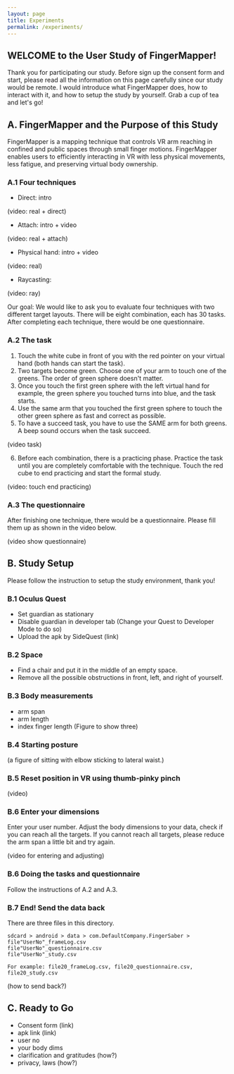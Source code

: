 ```yaml
---
layout: page
title: Experiments
permalink: /experiments/
---
```


## WELCOME to the User Study of FingerMapper!
Thank you for participating our study. Before sign up the consent form and start, please read all the information on this page carefully since our study would be remote. I would introduce what FingerMapper does, how to interact with it, and how to setup the study by yourself. Grab a cup of tea and let's go!

## A. FingerMapper and the Purpose of this Study
FingerMapper is a mapping technique that controls VR arm reaching in confined and public spaces through small finger motions. FingerMapper enables users to efficiently interacting in VR with less physical movements, less fatigue, and preserving virtual body ownership.

### A.1 Four techniques
- Direct: intro

(video: real + direct)

- Attach: intro + video

(video: real + attach)

- Physical hand: intro + video

(video: real)

- Raycasting: 

(video: ray)

Our goal: We would like to ask you to evaluate four techniques with two different target layouts. There will be eight combination, each has 30 tasks. After completing each technique, there would be one questionnaire.

### A.2 The task
1. Touch the white cube in front of you with the red pointer on your virtual hand (both hands can start the task).
2. Two targets become green. Choose one of your arm to touch one of the greens. The order of green sphere doesn't matter. 
3. Once you touch the first green sphere with the left virtual hand for example, the green sphere you touched turns into blue, and the task starts. 
4. Use the same arm that you touched the first green sphere to touch the other green sphere as fast and correct as possible.
5. To have a succeed task, you have to use the SAME arm for both greens. A beep sound occurs when the task succeed.

(video task)

6. Before each combination, there is a practicing phase. Practice the task until you are completely comfortable with the technique. Touch the red cube to end practicing and start the formal study.

(video: touch end practicing)


### A.3 The questionnaire
After finishing one technique, there would be a questionnaire. Please fill them up as shown in the video below.

(video show questionnaire)

## B. Study Setup
Please follow the instruction to setup the study environment, thank you!

### B.1 Oculus Quest
- Set guardian as stationary
- Disable guardian in developer tab (Change your Quest to Developer Mode to do so)
- Upload the apk by SideQuest (link)

### B.2 Space
- Find a chair and put it in the middle of an empty space.
- Remove all the possible obstructions in front, left, and right of yourself.

### B.3 Body measurements
- arm span
- arm length
- index finger length
(Figure to show three)

### B.4 Starting posture
(a figure of sitting with elbow sticking to lateral waist.)

### B.5 Reset position in VR using thumb-pinky pinch
(video)

### B.6 Enter your dimensions
Enter your user number. Adjust the body dimensions to your data, check if you can reach all the targets. If you cannot reach all targets, please reduce the arm span a little bit and try again.

(video for entering and adjusting)

### B.6 Doing the tasks and questionnaire
Follow the instructions of A.2 and A.3.

### B.7 End! Send the data back
There are three files in this directory.
```
sdcard > android > data > com.DefaultCompany.FingerSaber >
file"UserNo"_frameLog.csv
file"UserNo"_questionnaire.csv
file"UserNo"_study.csv

For example: file20_frameLog.csv, file20_questionnaire.csv, file20_study.csv
```

(how to send back?)

## C. Ready to Go
- Consent form (link)
- apk link (link)
- user no 
- your body dims
- clarification and gratitudes (how?)
- privacy, laws (how?)

